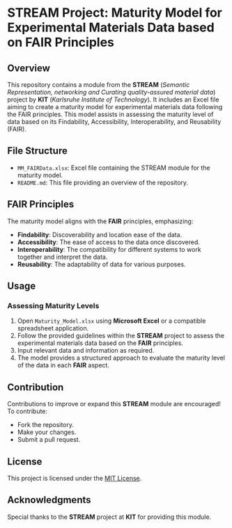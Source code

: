 # STREAM Project: Maturity Model for Experimental Materials Data based on FAIR Principles

## Overview

This repository contains a module from the **STREAM** (*Semantic Representation, networking and ‎Curating quality-assured material data‎*) project by **KIT** (*Karlsruhe Institute of Technology*). It includes an Excel file aiming to create a maturity model for experimental materials data following the FAIR principles. This model assists in assessing the maturity level of data based on its Findability, Accessibility, Interoperability, and Reusability (FAIR).

## File Structure

- `MM_FAIRData.xlsx`: Excel file containing the STREAM module for the maturity model.
- `README.md`: This file providing an overview of the repository.

## FAIR Principles

The maturity model aligns with the **FAIR** principles, emphasizing:

- **Findability**: Discoverability and location ease of the data.
- **Accessibility**: The ease of access to the data once discovered.
- **Interoperability**: The compatibility for different systems to work together and interpret the data.
- **Reusability**: The adaptability of data for various purposes.

## Usage

### Assessing Maturity Levels

1. Open `Maturity_Model.xlsx` using **Microsoft Excel** or a compatible spreadsheet application.
2. Follow the provided guidelines within the **STREAM** project to assess the experimental materials data based on the **FAIR** principles.
3. Input relevant data and information as required.
4. The model provides a structured approach to evaluate the maturity level of the data in each **FAIR** aspect.

## Contribution

Contributions to improve or expand this **STREAM** module are encouraged! To contribute:

- Fork the repository.
- Make your changes.
- Submit a pull request.

## License

This project is licensed under the [MIT License](LICENSE.md).

## Acknowledgments

Special thanks to the **STREAM** project at **KIT** for providing this module.


